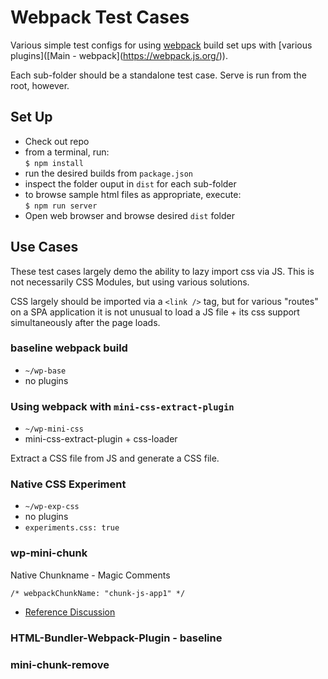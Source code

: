 # Webpack Test Cases

Various simple test configs for using [webpack](https://webpack.js.org/) build set ups with [various plugins](\[Main - webpack](https://webpack.js.org/)).

Each sub-folder should be a standalone test case. Serve is run from the root, however.

## Set Up

- Check out repo
- from a terminal, run:  
  `$ npm install`
- run the desired builds from `package.json`
- inspect the folder ouput in `dist` for each sub-folder
- to browse sample html files as appropriate, execute:  
  `$ npm run server`
- Open web browser and browse desired `dist` folder

## Use Cases

These test cases largely demo the ability to lazy import css via JS. This is not necessarily CSS Modules, but using various solutions.

CSS largely should be imported via a `<link />` tag, but for various "routes" on a SPA application it is not unusual to
load a JS file + its css support simultaneously after the page loads.

### baseline webpack build

- `~/wp-base`
- no plugins

### Using webpack with `mini-css-extract-plugin`

- `~/wp-mini-css`
- mini-css-extract-plugin + css-loader

Extract a CSS file from JS and generate a CSS file.

### Native CSS Experiment

- `~/wp-exp-css`
- no plugins
- `experiments.css: true`

### wp-mini-chunk

Native Chunkname - Magic Comments

```
/* webpackChunkName: "chunk-js-app1" */
```

- [Reference Discussion](https://github.com/webdiscus/html-bundler-webpack-plugin/discussions/85)

### HTML-Bundler-Webpack-Plugin - baseline

### mini-chunk-remove
